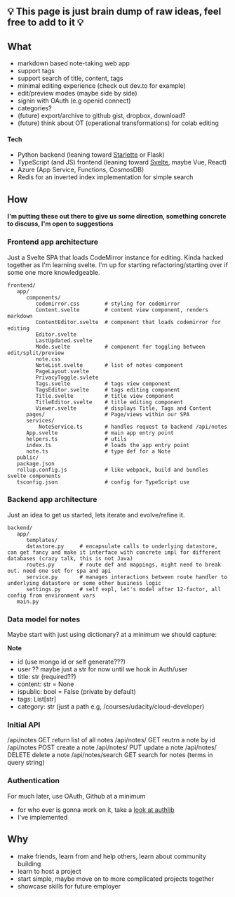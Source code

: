 ## 💡 **This page is just brain dump of raw ideas, feel free to add to it** 💡

## What

* markdown based note-taking web app
* support tags
* support search of title, content, tags
* minimal editing experience (check out dev.to for example)
* edit/preview modes (maybe side by side)
* signin with OAuth (e.g openid connect)
* categories?
* (future) export/archive to github gist, dropbox, download?
* (future) think about OT (operational transformations) for colab editing

#### Tech
* Python backend (leaning toward [Starlette](https://www.starlette.io/) or Flask)
* TypeScript (and JS) frontend (leaning toward [Svelte](https://svelte.dev), maybe Vue, React)
* Azure (App Service, Functions, CosmosDB)
* Redis for an inverted index implementation for simple search


## How

**I'm putting these out there to give us some direction, something concrete to discuss, I'm open to suggestions** 

### Frontend  app architecture

Just a Svelte SPA that loads CodeMirror instance for editing. Kinda hacked together as I'm learning svelte. I'm up for starting refactoring/starting over if some one more knowledgeable.

```shell
frontend/
   app/
      components/           
         codemirror.css        # styling for codemirror
         Content.svelte        # content view component, renders markdown 
         ContentEditor.svelte  # component that loads codemirror for editing
         Editor.svelte         
         LastUpdated.svelte    
         Mode.svelte           # component for toggling between edit/split/preview
         note.css              
         NoteList.svelte       # list of notes component
         PageLayout.svelte
         PrivacyToggle.svlete  
         Tags.svelte           # tags view component
         TagsEditor.svelte     # tags editing component
         Title.svelte          # title view component
         TitleEditor.svelte    # title editing component
         Viewer.svelte         # displays Title, Tags and Content
      pages/                   # Page/views within our SPA
      services/
          NoteService.ts       # handles request to backend /api/notes
      App.svelte               # main app entry point
      helpers.ts               # utils
      index.ts                 # loads the app entry point
      note.ts                  # type def for a Note
   public/
   package.json
   rollup.config.js            # like webpack, build and bundles svelte components
   tsconfig.json               # config for TypeScript use
```

### Backend app architecture

Just an idea to get us started, lets iterate and evolve/refine it.

```shell
backend/
   app/
      templates/
      datastore.py     # encapsulate calls to underlying datastore, can get fancy and make it interface with concrete impl for different databases (crazy talk, this is not Java)
      routes.py        # route def and mappings, might need to break out. need one set for spa and api
      service.py       # manages interactions between route handler to underlying datastore or some other business logic
      settings.py      # self expl, let's model after 12-factor, all config from environment vars
   main.py
```


### Data model for notes

Maybe start with just using dictionary? at a minimum we should capture:

**Note**
 - id (use mongo id or self generate???)
 - user ?? maybe just a str for now until we hook in Auth/user
 - title: str (required??)
 - content: str = None
 - ispublic: bool = False (private by default)
 - tags: List[str]
 - category: str (just a path e.g, /courses/udacity/cloud-developer)  


### Initial API

/api/notes         GET return list of all notes
/api/notes/<id>    GET reutrn a note by id
/api/notes         POST create a note
/api/notes/<id>    PUT update a note
/api/notes/<id>    DELETE delete a note
/api/notes/search  GET search for notes (terms in query string)

### Authentication

For much later, use OAuth, Github at a minimum
- for who ever is gonna work on it, take a [look at authlib](https://docs.authlib.org/en/stable/)
- I've implemented 


## Why

* make friends, learn from and help others, learn about community building
* learn to host a project
* start simple, maybe move on to more complicated projects together
* showcase skills for future employer
